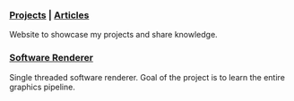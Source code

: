 ### [Projects](README.md) | [Articles]()

Website to showcase my projects and share knowledge.

### [Software Renderer]()
Single threaded software renderer. Goal of the project is to learn the entire graphics pipeline.
